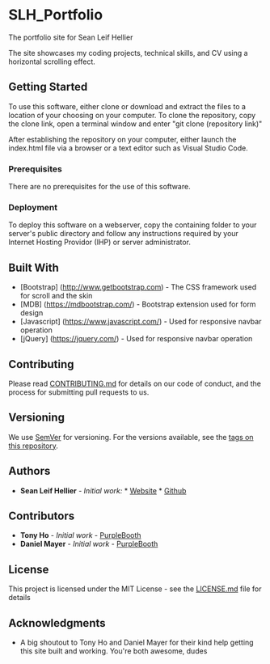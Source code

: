 # SLH_Portfolio

The portfolio site for Sean Leif Hellier

The site showcases my coding projects, technical skills, and CV using a horizontal scrolling effect. 

## Getting Started

To use this software, either clone or download and extract the files to a location of your choosing on your computer. To clone the repository, copy the clone link, open a terminal window and enter "git clone (repository link)"

After establishing the repository on your computer, either launch the index.html file via a browser or a text editor such as Visual Studio Code.

### Prerequisites

There are no prerequisites for the use of this software.

### Deployment

To deploy this software on a webserver, copy the containing folder to your server's public directory and follow any instructions required by your Internet Hosting Providor (IHP) or server administrator.

## Built With

* [Bootstrap]   (http://www.getbootstrap.com) - The CSS framework used for scroll and the skin
* [MDB]         (https://mdbootstrap.com/) - Bootstrap extension used for form design
* [Javascript]  (https://www.javascript.com/) - Used for responsive navbar operation
* [jQuery]        (https://jquery.com/) - Used for responsive navbar operation

## Contributing

Please read [CONTRIBUTING.md](https://gist.github.com/PurpleBooth/b24679402957c63ec426) for details on our code of conduct, and the process for submitting pull requests to us.

## Versioning

We use [SemVer](http://semver.org/) for versioning. For the versions available, see the [tags on this repository](https://github.com/your/project/tags). 

## Authors

* **Sean Leif Hellier** - *Initial work:*
                                        * [Website](http://www.seanhellier.com)
                                        * [Github](https://github.com/seanhellier)

## Contributors

* **Tony Ho** - *Initial work* - [PurpleBooth](https://github.com/PurpleBooth)
* **Daniel Mayer** - *Initial work* - [PurpleBooth](https://github.com/PurpleBooth)

## License

This project is licensed under the MIT License - see the [LICENSE.md](LICENSE.md) file for details

## Acknowledgments

* A big shoutout to Tony Ho and Daniel Mayer for their kind help getting this site built and working. You're both awesome, dudes
